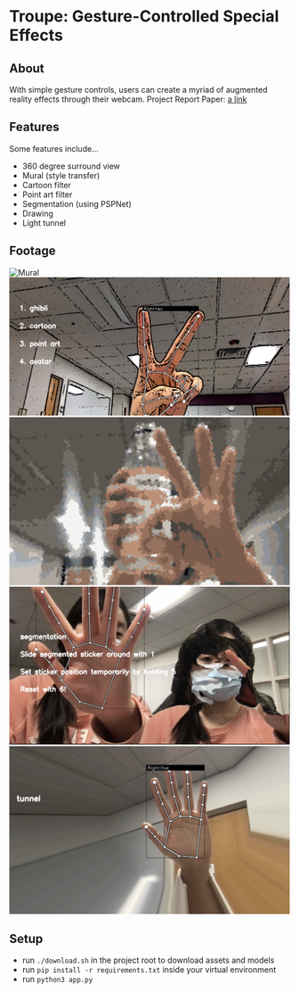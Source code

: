 # Troupe: Gesture-Controlled Special Effects


## About
With simple gesture controls, users can create a myriad of augmented reality effects through their webcam. 
Project Report Paper: [a link](https://github.com/12345Mandy/Gesture-Controlled-Special-Effects/blob/main/cv_final_project_report.pdf)

## Features
Some features include...
- 360 degree surround view
- Mural (style transfer)
- Cartoon filter
- Point art filter
- Segmentation (using PSPNet)
- Drawing
- Light tunnel

## Footage
![Mural](assets/mural.png)
![Cartoon](assets/cartoon.png)
![Point Art](assets/point.png)
![Environment segmentation](assets/environment_segmentation.png)
![Tunnel](assets/tunnel.png)

## Setup
- run `./download.sh` in the project root to download assets and models
- run `pip install -r requirements.txt` inside your virtual environment 
- run `python3 app.py`

